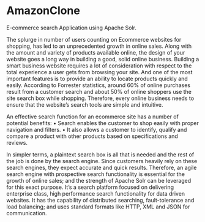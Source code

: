 # AmazonClone
E-commerce search Application using Apache Solr.

The splurge in number of users counting on Ecommerce websites for shopping, has led to an unprecedented growth in online sales. Along with the amount and variety of products available online, the design of your website goes a long way in building a good, solid online business. Building a smart business website requires a lot of consideration with respect to the total experience a user gets from browsing your site. And one of the most important features is to provide an ability to locate products quickly and easily. According to Forrester statistics, around 60% of online purchases result from a customer search and about 50% of online shoppers use the site search box while shopping. Therefore, every online business needs to ensure that the website’s search tools are simple and intuitive.

An effective search function for an ecommerce site has a number of potential benefits:
•	Search enables the customer to shop easily with proper navigation and filters.
•	It also allows a customer to identify, qualify and compare a product with other products based on specifications and reviews.

In simpler terms, a plaintext search box is all that is needed and the rest of the job is done by the search engine. Since customers heavily rely on these search engines, they expect accurate and quick results. Therefore, an agile search engine with prospective search functionality is essential for the growth of online sales; and the strength of Apache Solr can be leveraged for this exact purpose. It’s a search platform focused on delivering enterprise class, high performance search functionality for data driven websites. It has the capability of distributed searching, fault-tolerance and load balancing; and uses standard formats like HTTP, XML and JSON for communication. 
